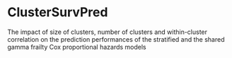 # ClusterSurvPred
The impact of size of clusters, number of clusters and within-cluster correlation on the prediction performances of the stratified and the shared gamma frailty Cox proportional hazards models
